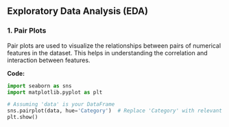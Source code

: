 
## Exploratory Data Analysis (EDA)

### 1. Pair Plots
Pair plots are used to visualize the relationships between pairs of numerical features in the dataset. This helps in understanding the correlation and interaction between features.

**Code:**
```python
import seaborn as sns
import matplotlib.pyplot as plt

# Assuming 'data' is your DataFrame
sns.pairplot(data, hue='Category')  # Replace 'Category' with relevant categorical feature
plt.show()
